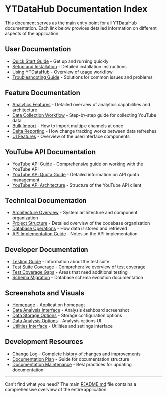 # YTDataHub Documentation Index

This document serves as the main entry point for all YTDataHub documentation. Each link below provides detailed information on different aspects of the application.

## User Documentation

- [Quick Start Guide](../README.md#quick-start-guide) - Get up and running quickly
- [Setup and Installation](../README.md#setup-and-installation) - Detailed installation instructions
- [Using YTDataHub](../README.md#using-ytdatahub-overview) - Overview of usage workflow
- [Troubleshooting Guide](troubleshooting.md) - Solutions for common issues and problems

## Feature Documentation

- [Analytics Features](analytics-features.md) - Detailed overview of analytics capabilities and architecture
- [Data Collection Workflow](data-collection-workflow.md) - Step-by-step guide for collecting YouTube data
- [Bulk Import](bulk-import.md) - How to import multiple channels at once
- [Delta Reporting](delta-reporting.md) - How change tracking works between data refreshes
- [UI Features](ui-features.md) - Overview of the user interface components

## YouTube API Documentation

- [YouTube API Guide](youtube-api-guide.md) - Comprehensive guide on working with the YouTube API
- [YouTube API Quota Guide](youtube-api-quota-guide.md) - Detailed information on API quota management
- [YouTube API Architecture](youtube-api-architecture.md) - Structure of the YouTube API client

## Technical Documentation

- [Architecture Overview](architecture.md) - System architecture and component organization
- [Project Structure](project-structure.md) - Detailed overview of the codebase organization
- [Database Operations](database-operations.md) - How data is stored and retrieved
- [API Implementation Guide](api-implementation-guide.md) - Notes on the API implementation

## Developer Documentation

- [Testing Guide](testing-guide.md) - Information about the test suite
- [Test Suite Coverage](test-suite-coverage.md) - Comprehensive overview of test coverage
- [Test Coverage Gaps](test-coverage-gaps.md) - Areas that need additional testing
- [Schema Migration](old-to-new-schema.md) - Database schema evolution documentation

## Screenshots and Visuals

- [Homepage](homepage.png) - Application homepage
- [Data Analysis Interface](data-analysis.png) - Analysis dashboard screenshot
- [Data Storage Options](data-storage.png) - Storage configuration options
- [Data Analysis Options](data-analysis-options.png) - Analysis options UI
- [Utilities Interface](utilities.png) - Utilities and settings interface

## Development Resources

- [Change Log](../CHANGELOG.md) - Complete history of changes and improvements
- [Documentation Plan](DOCUMENTATION_PLAN.md) - Guide for documentation structure
- [Documentation Maintenance](documentation-maintenance.md) - Best practices for updating documentation

---

Can't find what you need? The main [README.md](../README.md) file contains a comprehensive overview of the entire application.
